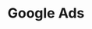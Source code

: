 ---
title: Google Ads
description: DigitalDigital Google Ads
listing:
  title: Google Ads
  description: Understand user behaviors to build an action plan to increase your conversion rate and average order value.

---